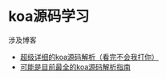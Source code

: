 # koa源码学习

涉及博客

- [超级详细的koa源码解析（看完不会我打你）](https://juejin.cn/post/6855129007508488206)
- [可能是目前最全的koa源码解析指南](https://developers.weixin.qq.com/community/develop/article/doc/0000e4c9290bc069f3380e7645b813)
